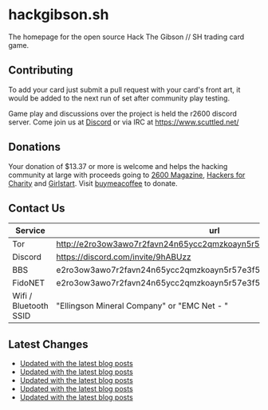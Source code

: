 # hackgibson.sh
The homepage for the open source Hack The Gibson // SH trading card game.


## Contributing

To add your card just submit a pull request with your card's front art, it would be added to the next run of set after community play testing.

Game play and discussions over the project is held the r2600 discord server. Come join us at [Discord](https://discord.com/invite/9hABUzz) or via IRC at https://www.scuttled.net/


## Donations

Your donation of $13.37 or more is welcome and helps the hacking community at large with proceeds going to [2600 Magazine](https://2600.com/), [Hackers for Charity](https://hackersforcharity.org) and [Girlstart](https://girlstart.org).  Visit [buymeacoffee](https://www.buymeacoffee.com/hackgibson.sh) to donate.


## Contact Us

Service | url
-|-
Tor | http://e2ro3ow3awo7r2favn24n65ycc2qmzkoayn5r57e3f56nvjwdcgg32ad.onion
Discord | https://discord.com/invite/9hABUzz
BBS | e2ro3ow3awo7r2favn24n65ycc2qmzkoayn5r57e3f56nvjwdcgg32ad.onion:23
FidoNET | e2ro3ow3awo7r2favn24n65ycc2qmzkoayn5r57e3f56nvjwdcgg32ad.onion:24554
Wifi / Bluetooth SSID | "Ellingson Mineral Company" or "EMC Net - <fidonet address>"

## Latest Changes
<!-- BLOG-POST-LIST:START -->
- [Updated with the latest blog posts](https://github.com/DFW2600/hackgibson.sh/commit/e532e99dcdcf0f617749fda3023b383de1e3cdd0)
- [Updated with the latest blog posts](https://github.com/DFW2600/hackgibson.sh/commit/b884d2bca2d225df112606f803e5e133164ee79c)
- [Updated with the latest blog posts](https://github.com/DFW2600/hackgibson.sh/commit/e4ca0acec5be98f23ae8aaefa8be2cba7f886edf)
- [Updated with the latest blog posts](https://github.com/DFW2600/hackgibson.sh/commit/16e5f1c01dbc54601755122c0784d291fe8113cf)
- [Updated with the latest blog posts](https://github.com/DFW2600/hackgibson.sh/commit/660fd78c8da3fe324595c1cd0ae71f6d0476d652)
<!-- BLOG-POST-LIST:END -->
